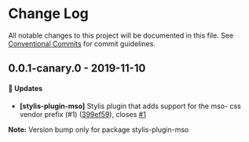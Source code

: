 # Change Log

All notable changes to this project will be documented in this file.
See [Conventional Commits](https://conventionalcommits.org) for commit guidelines.

## 0.0.1-canary.0 - 2019-11-10

#### 🚀 Updates

- **[stylis-plugin-mso]** Stylis plugin that adds support for the mso- css vendor prefix (#1) ([399ef59](https://github.com/email-types/email-types/tree/master/packages/stylis-plugin-mso/commit/399ef59)), closes [#1](https://github.com/email-types/email-types/tree/master/packages/stylis-plugin-mso/issues/1)

**Note:** Version bump only for package stylis-plugin-mso
